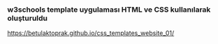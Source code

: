 ### w3schools template uygulaması HTML ve CSS kullanılarak oluşturuldu

https://betulaktoprak.github.io/css_templates_website_01/
